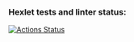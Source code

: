### Hexlet tests and linter status:
[![Actions Status](https://github.com/BananfonBan/sql-for-developers-project-136/actions/workflows/hexlet-check.yml/badge.svg)](https://github.com/BananfonBan/sql-for-developers-project-136/actions)